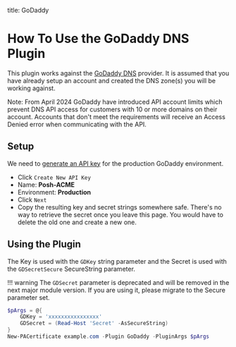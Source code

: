 title: GoDaddy

# How To Use the GoDaddy DNS Plugin

This plugin works against the [GoDaddy DNS](https://www.godaddy.com) provider. It is assumed that you have already setup an account and created the DNS zone(s) you will be working against. 

Note: From April 2024 GoDaddy have introduced API account limits which prevent DNS API access for customers with 10 or more domains on their account. Accounts that don't meet the requirements will receive an Access Denied error when communicating with the API.

## Setup

We need to [generate an API key](https://developer.godaddy.com/keys) for the production GoDaddy environment.

- Click `Create New API Key`
- Name: **Posh-ACME**
- Environment: **Production**
- Click `Next`
- Copy the resulting key and secret strings somewhere safe. There's no way to retrieve the secret once you leave this page. You would have to delete the old one and create a new one.

## Using the Plugin

The Key is used with the `GDKey` string parameter and the Secret is used with the `GDSecretSecure` SecureString parameter.

!!! warning
    The `GDSecret` parameter is deprecated and will be removed in the next major module version. If you are using it, please migrate to the Secure parameter set.

```powershell
$pArgs = @{
    GDKey = 'xxxxxxxxxxxxxxxx'
    GDSecret = (Read-Host 'Secret' -AsSecureString)
}
New-PACertificate example.com -Plugin GoDaddy -PluginArgs $pArgs
```
